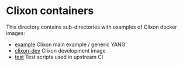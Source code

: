 # Clixon containers

This directory contains sub-directories with examples of Clixon docker images:

  * [example](example/README.md)        Clixon main example / generic YANG
  * [clixon-dev](clixon-dev/README.md)  Clixon development image
  * [test](test/README.md)              Test scripts used in upstream CI


